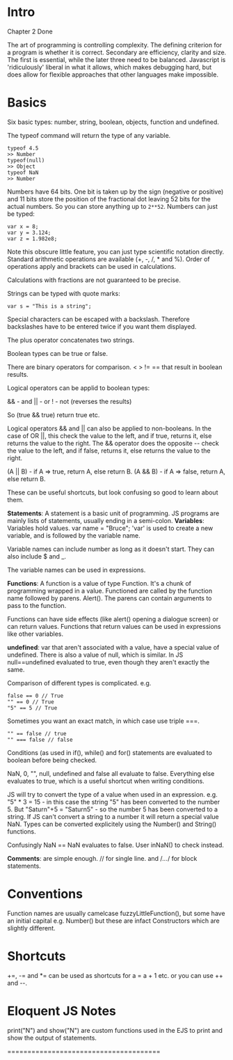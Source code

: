 # Intro

Chapter 2 Done

The art of programming is controlling complexity. The defining criterion for a program is whether it is correct. Secondary are efficiency, clarity and size. The first is essential, while the later three need to be balanced.
Javascript is 'ridiculously' liberal in what it allows, which makes debugging hard, but does allow for flexible approaches that other languages make impossible.

# Basics

Six basic types: number, string, boolean, objects, function and undefined.

The typeof command will return the type of any variable.

    typeof 4.5
    >> Number
    typeof(null)
    >> Object
    typeof NaN
    >> Number
	
Numbers have 64 bits. One bit is taken up by the sign (negative or positive) and 11 bits store the position of the fractional dot leaving 52 bits for the actual numbers. So you can store anything up to <code>2**52</code>.
Numbers can just be typed:

    var x = 8;
    var y = 3.124;
    var z = 1.982e8;

Note this obscure little feature, you can just type scientific notation directly.
Standard arithmetic operations are available (+, -, /, * and %). Order of operations apply and brackets can be used in calculations.

Calculations with fractions are not guaranteed to be precise.

Strings can be typed with quote marks:

    var s = "This is a string";

Special characters can be escaped with a backslash. Therefore backslashes have to be entered twice if you want them displayed. 

The plus operator concatenates two strings.

Boolean types can be true or false.

There are binary operators for comparison. < > != == that result in boolean results.

Logical operators can be applid to boolean types:

&& - and
|| - or
! - not (reverses the results)

So (true && true) return true etc.

Logical operators && and || can also be applied to non-booleans. In the case of OR ||, this check the value to the left, and if true, returns it, else returns the value to the right. The && operator does the opposite -- check the value to the left, and if false, returns it, else returns the value to the right.

(A || B) - if A => true, return A, else return B.
(A && B) - if A => false, return A, else return B.

These can be useful shortcuts, but look confusing so good to learn about them.

**Statements**: A statement is a basic unit of programming. JS programs are mainly lists of statements, usually ending in a semi-colon.
**Variables**: Variables hold values. var name = "Bruce";  'var' is used to create a new variable, and is followed by the variable name. 

Variable names can include number as long as it doesn't start. They can also include $ and _. 

The variable names can be used in expressions.

**Functions**: A function is a value of type Function. It's a chunk of programming wrapped in a value. Functioned are called by the function name followed by parens. Alert(). The parens can contain arguments to pass to the function.

Functions can have side effects (like alert() opening a dialogue screen) or can return values. Functions that return values can be used in expressions like other variables.

**undefined**: var that aren't associated with a value, have a special value of undefined. There is also a value of null, which is similar. In JS null==undefined evaluated to true, even though they aren't exactly the same.

Comparison of different types is complicated. e.g.

	false == 0 // True
	"" == 0 // True
	"5" == 5 // True
	
Sometimes you want an exact match, in which case use triple ===.

	"" == false // true
	"" === false // false

Conditions (as used in if(), while() and for() statements are evaluated to boolean before being checked. 

NaN, 0, "", null, undefined and false all evaluate to false. Everything else evaluates to true, which is a useful shortcut when writing conditions.

JS will try to convert the type of a value when used in an expression. e.g. "5" * 3 = 15 - in this case the string "5" has been converted to the number 5. But "Saturn"+5 = "Saturn5" - so the number 5 has been converted to a string. If JS can't convert a string to a number it will return a special value NaN. Types can be converted explicitely using the Number() and String() functions.

Confusingly NaN == NaN evaluates to false. User inNaN() to check instead.

**Comments**: are simple enough. // for single line. and /*...*/ for block statements.

# Conventions

Function names are usually camelcase fuzzyLittleFunction(), but some have an initial capital e.g. Number() but these are infact Constructors which are slightly different.

# Shortcuts

+=, -= and \*= can be used as shortcuts for a = a + 1 etc. or you can use ++ and --.

# Eloquent JS Notes

print("N") and show("N") are custom functions used in the EJS to print and show the output of statements.

======================================

[1]: http://eloquentjavascript.net/contents.html
